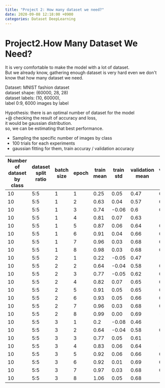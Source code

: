 ```yaml
---
title: "Project 2: How many dataset we need?"
date: 2020-09-08 12:18:00 +0900
categories: Dataset DeepLearning
---
```


# Project2.How Many Dataset We Need?
It is very comfortable to make the model with a lot of dataset.    
But we already know, gathering enough dataset is very hard even we don't know that how many dataset we need.    

Dataset: MNIST fashion dataset    
dataset shape: (60000, 28, 28)    
dataset labels: (10, 60000),    
label 0:9, 6000 images by label    

Hypothesis: there is an optimal number of dataset for the model    
+@ checking the result of accuracy and loss,    
it would be gaussian distribution.    
so, we can be estimating that best performance.    


- Sampling the specific number of images by class    
- 100 trials for each experiments
- gaussian fitting for them, train accuray / validation accuracy

|Number of dataset by class | dataset split ratio|batch size|epoch| train mean | train std | validation mean | validation std |
|---------------------------|--------------------|----------|-----|------------|-----------|-----------------|----------------|
|                      10   |         5:5        |     1    |  1  |    0.25    |    0.05   |       0.47      |       0.08     |
|                      10   |         5:5        |     1    |  2  |    0.63    |    0.04   |       0.57      |       0.06     |
|                      10   |         5:5        |     1    |  3  |    0.74    |   -0.06   |       0.6       |       0.06     |
|                      10   |         5:5        |     1    |  4  |    0.81    |    0.07   |       0.63      |      -0.05     |
|                      10   |         5:5        |     1    |  5  |    0.87    |    0.06   |       0.64      |       0.05     |
|                      10   |         5:5        |     1    |  6  |    0.91    |    0.04   |       0.66      |       0.04     |
|                      10   |         5:5        |     1    |  7  |    0.96    |    0.03   |       0.68      |       0.01     |
|                      10   |         5:5        |     1    |  8  |    0.98    |    0.03   |       0.68      |       0.02     |
|                      10   |         5:5        |     2    |  1  |    0.22    |   -0.05   |       0.47      |      -0.08     |
|                      10   |         5:5        |     2    |  2  |    0.64    |   -0.04   |       0.58      |       0.06     |
|                      10   |         5:5        |     2    |  3  |    0.77    |    -0.05  |       0.62      |       0.05     |
|                      10   |         5:5        |     2    |  4  |    0.82    |    0.07   |       0.65      |       0.04     |
|                      10   |         5:5        |     2    |  5  |    0.91    |    0.05   |       0.65      |       0.04     |
|                      10   |         5:5        |     2    |  6  |    0.93    |    0.05   |       0.66      |       0.03     |
|                      10   |         5:5        |     2    |  7  |    0.96    |    0.03   |       0.68      |       0.01     |
|                      10   |         5:5        |     2    |  8  |    0.99    |    0.00   |       0.69      |      -0.03     |
|                      10   |         5:5        |     3    |  1  |     0.2    |   -0.08   |       0.46      |      -0.06     |
|                      10   |         5:5        |     3    |  2  |    0.64    |   -0.04   |       0.58      |       0.06     |
|                      10   |         5:5        |     3    |  3  |    0.77    |    0.05   |       0.61      |      -0.07     |
|                      10   |         5:5        |     3    |  4  |    0.83    |    0.06   |       0.64      |      -0.03     |
|                      10   |         5:5        |     3    |  5  |    0.92    |    0.06   |       0.66      |       0.03     |
|                      10   |         5:5        |     3    |  6  |    0.92    |    0.01   |       0.69      |       0.04     |
|                      10   |         5:5        |     3    |  7  |    0.97    |    0.03   |       0.68      |       0.03     |
|                      10   |         5:5        |     3    |  8  |    1.06    |    0.05   |       0.68      |      -0.03     |
